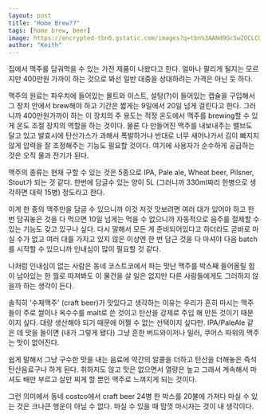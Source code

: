 ```yaml
---
layout: post
title: "Home Brew??"
tags: [home brew, beer]
image: https://encrypted-tbn0.gstatic.com/images?q=tbn%3AANd9GcSwZOCLCU2Nbj7MF0bJZnpbOL-cgn-tnoh71vuo-cpg_HKfsnEB
author: "Keith"
---
```


집에서 맥주를 담궈먹을 수 있는 가전 제품이 나왔다고 한다. 얼마나 팔리게 될지는 모르지만 400만원 가까이 하는 것으로 봐선 일반 대중을 상대하려는 가격은 아닌 듯 하다. 

맥주의 원료는 파우치에 들어있는 몰트와 이스트, 설탕(?)이 들어있는 캡슐을 구입해서 그 장치 안에서 brew해야 하고 기간은 짧게는 9일에서 20일 넘게 걸린다고 한다. 그러니까 400만원가까이 하는 이 장치의 주 용도는 적정 온도에서 맥주를 brewing할 수 있게 온도 조절 장치의 역할을 하는 것이다. 물론 다 만들어진 맥주를 내보내주는 밸브도 달고 있고 발효시에 탄산가스가 과해서 폭발하거나 반대로 너무 새어나가서 김이 빠지지 않게 압력을 잘 조정해주는 기능도 필요할 것이다. 여기에 사용자가 순수하게 공급하는 것은 오직 물과 전기가 된다. 

맥주의 종류는 현재 구할 수 있는 것은 5종으로 IPA, Pale ale, Wheat beer, Pilsner, Stout가 되는 것 같다. 한번에 담글수 있는 양이 5L (그러니까 330ml짜리 한병으로 생각하면 대략 15병) 정도라고 한다. 

이게 한 종의 맥주만을 담글 수 있으니까 이것 저것 맛보려면 여러 대가 있어야 하고 한번 담궈놓은 것을 다 먹으면 10일 넘게는 먹을 수 없으니까 자동적으로 음주를 절제할 수 있는 기능도 갖고 있구나 싶다. 다시 말해서 모든 게 준비되어있다고 하더라도 곧바로 마실 수가 없고 여러 대를 가지고 있지 않은 이상엔 한 번 담근 것을 다 마셔야 다음 batch를 시작할 수 있으니까 인내심이 많이 필요할 것 같다. 

나처럼 인내심이 없는 사람은 동네 코스트코에서 파는 맛난 맥주를 박스째 들어올릴 힘이 남아있는 한 뭘로 따져봐도 이 물건을 살 일은 없지만 다른 사람들에게도 그러하지 않을까 하는 생각이 든다. 

솔직히 '수제맥주' (craft beer)가 맛있다고 생각하는 이유는 우리가 흔히 마시는 맥주들이 주로 쌀이나 옥수수를 malt로 쓴 것이고 탄산을 강제로 주입 해 만든 것이기 때문이지 싶다. 대량 생산해야 되기 때문에 어쩔 수 없는 선택이지 싶다만. IPA/PaleAle 같은 데 맛을 들이면 (내가 그렇게 됐다) 그냥 흔한 버드와이저나 밀러, 쿠어스 따위의 맥주는 맛이 없어진다. 

쉽게 말해서 그냥 구수한 맛을 내는 음료에 약간의 알콜을 더하고 탄산을 더해놓은 즉석 탄산음료구나 하게 된다. 취하지도 않고 맛은 없으면서 열량은 높고 그래서 계속해서 마셔도 배만 부르고 살만 찌게 할 뿐인 맥주로 느껴지게 되는 것이다. 

그런 의미에서 동네 costco에서 craft beer 24병 한 박스를 20불에 가져다 마실 수 있는 것은 크나큰 행운이 아닐 수 없다. 마실 수 있을 때 맘껏 마시자는 것이 내 생각이다. 